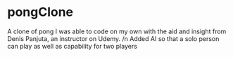 # pongClone
A clone of pong I was able to code on my own with the aid and insight from Denis Panjuta, an instructor on Udemy. /n
Added AI so that a solo person can play as well as capability for two players
